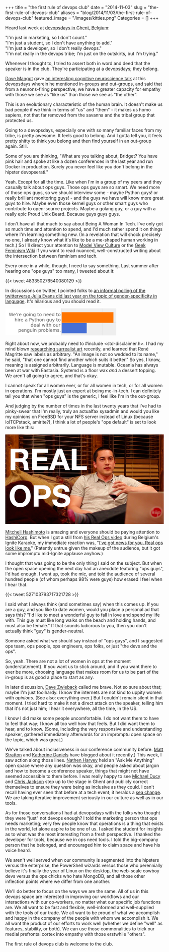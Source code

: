 +++
title = "the first rule of devops club"
date = "2014-11-03"
slug = "the-first-rule-of-devops-club"
aliases = "blog/2014/11/03/the-first-rule-of-devops-club"
featured_image = "/images/kitties.png"
Categories = []
+++

Heard last week at [devopsdays in Ghent, Belgium](http://devopsdays.org/events/2014-belgium/):

"I'm just in marketing, so I don't count." <br>
"I'm just a student, so I don't have anything to add." <br>
"I'm just a developer, so I don't really devops." <br>
"I'm not really in the devops tribe; I'm just on the outskirts, but I'm trying."<br>

Whenever I thought to, I tried to assert both in word and deed that the speaker is in the club. They're participating at a devopsdays; they belong.

<!-- more -->

[Dave Mangot](https://twitter.com/davemangot) gave [an interesting cognitive neuroscience talk](http://www.slideshare.net/dmangot/the-cognitve-neuroscience-of-empathy-youre-a-devops-natural) at this devopsdays wherein he mentioned in-groups and out-groups, and said that from a neurons-firing perspective, we have a greater capacity for empathy with those we see as "like us" than those we see as "the other".

This is an evolutionary characteristic of the human brain. It doesn't make us bad people if we think in terms of  "us" and "them" - it makes us homo sapiens, not that far removed from the savanna and the tribal group that protected us.

Going to a devopsdays, especially one with so many familiar faces from my tribe, is pretty awesome. It feels good to belong. And I gotta tell you, it feels pretty shitty to think you belong and then find yourself in an out-group again. Still.

Some of you are thinking, "What are you talking about, Bridget? You have pink hair and spoke at like a dozen conferences in the last year and run Docker in production. Surely you never feel like you don't belong in the hipster devopserati."

Yeah. Except for all the time. Like when I'm in a group of my peers and they casually talk about ops guys. Those ops guys are so smart. We need more of those ops guys, so we should interview some - maybe Python guys! or really brilliant monitoring guys! - and the guys we have will know more great guys to hire. Maybe even those kernel guys or other smart guys who contribute to open-source projects. Maybe a golang guy, or a guy with a really epic Proud Unix Beard. Because guys guys guys.

I don't have all that much to say about Being A Woman In Tech. I've only got so much time and attention to spend, and I'd much rather spend it on things where I'm learning something new. (In a revelation that will shock precisely no one, I already know what it's like to be a me-shaped human working in tech.) So I'll direct your attention to [Model View Culture](http://modelviewculture.com) or the [Geek Feminism Wiki](http://geekfeminism.wikia.com/wiki/Geek_Feminism_Wiki) if you want to read nuanced, well-constructed writing about the intersection between feminism and tech. 

Every once in a while, though, I need to say something. Last summer after hearing one "ops guys" too many, I tweeted about it:

{{< tweet 483350276540080129 >}}
<br>

In discussions on twitter, I pointed folks to [an informal polling of the twitterverse Julia Evans did last year on the topic of gender-specificity in language](http://jvns.ca/blog/2013/12/27/guys-guys-guys/). It's hilarious and you should read it.

![Python guys - from the blog of Julia Evans](/images/python-guys.png)

Right about now, we probably need to #include \<std-disclaimer\.h\>. I had my mind blown [researching surrealist art](http://bridgetkromhout.com/speaking/2014/devopsdays-belgium/) recently, and learned that René Magritte saw labels as arbitrary. "An image is not so wedded to its name," he said, "that one cannot find another which suits it better."  So yes, I know, meaning is assigned arbitrarily. Language is mutable. Oceania has always been at war with Eastasia. Systemd is a floor wax *and* a dessert topping. We aren't all going to agree, and that's okay.

I cannot speak for all women ever, or for all women in tech, or for all women in operations. I'm mostly just an expert at being me-in-tech. I can definitely tell you that when "ops guys" is the generic, I feel like I'm in the out-group. 

And judging by the number of times in the last twenty years that I've had to pinky-swear that I'm really, truly an actualfax sysadmin and would you like my opinions on FreeBSD for your NFS server instead of Linux (because lolTCPstack, amirite?), I think a lot of people's "ops default" is set to look more like this:

![Real Ops - Mitchell Hashimoto with a glass of wine](/images/real-ops.png)

[Mitchell Hashimoto](https://twitter.com/mitchellh) is amazing and everyone should be paying attention to [HashiCorp](https://www.hashicorp.com). But when I got a still from [his Real Ops video](http://vimeo.com/42882124) during Belgium's Ignite Karaoke, my immediate reaction was, "[I've got news for you. Real ops look like me.](http://www.ustream.tv/recorded/54697834)" (Patently untrue given the makeup of the audience, but it got some impromptu mid-Ignite applause anyhow.)

I thought that was going to be the only thing I said on the subject. But when the open space opening the next day had an anecdote featuring "ops guys", I'd had enough. I went up, took the mic, and told the audience of several hundred people (of whom perhaps 98% were guys) how erased I feel when I hear that.

{{< tweet 527103793717321728 >}}
<br>

I said what I always think (and sometimes say) when this comes up. If you are a guy, and you like to date women, would you place a personal ad that says this? "I'd like to meet a wonderful guy to fall in love and spend my life with. This guy must like long walks on the beach and holding hands, and must also be female." If that sounds ludicrous to you, then you don't actually think "guy" is gender-neutral.

Someone asked what we should say instead of "ops guys", and I suggested ops team, ops people, ops engineers, ops folks, or just "the devs and the ops".

So, yeah. There are not a lot of women in ops at the moment (understatement). If you want us to stick around, and if you want there to ever be more, choosing language that makes room for us to be part of the in-group is as good a place to start as any.

In later discussion, [Dave Zwieback](https://twitter.com/mindweather) called me brave. Not so sure about that; maybe I'm just foolhardy. I know the internets are not kind to uppity women with *opinions*. (See also: everything ever.) But I couldn't remain silent in that moment. I tried hard to make it not a direct attack on the speaker, telling him that it's not just him; I hear it everywhere, all the time, in the US. 

I know I did make some people uncomfortable. I do not want them to have to feel that way; I know all too well how that feels. But I did want them to hear, and to know. (Some, including the very responsive and understanding speaker, gathered immediately afterwards for an impromptu open space on the topic, which was great.)

We've talked about inclusiveness in our conference community before. [Matt Stratton](http://www.mattstratton.com/devops/hipster-devops-happens-to-the-best-of-us) and [Katherine Daniels](https://www.usenix.org/blog/navigating-conferences-unusual-attendee) have blogged about it recently.) This week, I saw action along those lines. [Nathen Harvey](https://twitter.com/nathenharvey) held an "Ask Me Anything" open space where any question was okay, and people asked about jargon and how to become a conference speaker, things that might not have seemed accessible to them before. I was really happy to see [Michael Ducy](https://twitter.com/mfdii) and [Chris Jackson](https://twitter.com/chriswiggy) step up to the stage in Ghent and publicly correct themselves to ensure they were being as inclusive as they could. I can't recall having ever seen that before at a tech event; it heralds a [sea change](https://en.wikipedia.org/wiki/Sea_change_(idiom)). We are taking iterative improvement seriously in our culture as well as in our tools.

As for those conversations I had at devopsdays with the folks who thought they were "just" not devops enough? I told the marketing person that ops needs marketing; very few people know that operations is a thing that exists in the world, let alone aspire to be one of us. I asked the student for insights as to what was the most interesting from a fresh perspective. I thanked the developer for tools, because we in ops need tools. I told the big-company person that he belonged, and encouraged him to claim space and have his voice heard.

We aren't well served when our community is segmented into the hipsters versus the enterprise, the PowerShell wizards versus those who perennially believe it's finally the year of Linux on the desktop, the web-scale cowboy devs versus the ops chicks who hate MongoDB, and all those other inflection points where we differ from one another. 

We'll do better to focus on the ways we are the same. All of us in this devops space are interested in improving our workflows and our interactions with our co-workers, no matter what our specific job functions are. We all want to be fast and flexible, well-informed and well-supplied with the tools of our trade. We all want to be proud of what we accomplish and happy in the company of the people with whom we accomplish it. We all want the product of our efforts to work well (whether we define "well" as features, stability, or both). We can use those commonalities to trick our medial prefrontal cortex into empathy with those erstwhile "others".

The first rule of devops club is welcome to the club.

